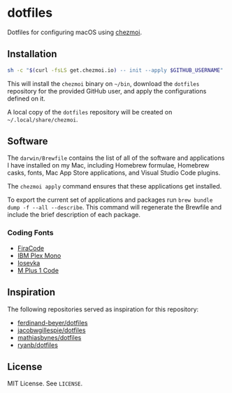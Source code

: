 # dotfiles

Dotfiles for configuring macOS using [chezmoi](https://www.chezmoi.io/).


## Installation

```bash
sh -c "$(curl -fsLS get.chezmoi.io) -- init --apply $GITHUB_USERNAME"
```

This will install the `chezmoi` binary on `~/bin`, download the `dotfiles` repository for the provided GitHub user, and apply the configurations defined on it. 

A local copy of the `dotfiles` repository will be created on `~/.local/share/chezmoi`.


## Software

The `darwin/Brewfile` contains the list of all of the software and applications I have installed on my Mac, including Homebrew formulae, Homebrew casks, fonts, Mac App Store applications, and Visual Studio Code plugins.

The `chezmoi apply` command ensures that these applications get installed.

To export the current set of applications and packages run `brew bundle dump -f --all --describe`. This command will regenerate the Brewfile and include the brief description of each package.

### Coding Fonts

* [FiraCode](https://github.com/tonsky/FiraCode)
* [IBM Plex Mono](https://www.ibm.com/plex/)
* [Iosevka](https://github.com/be5invis/Iosevka)
* [M Plus 1 Code](https://mplusfonts.github.io)

## Inspiration

The following repositories served as inspiration for this repository:

- [ferdinand-beyer/dotfiles](https://github.com/ferdinand-beyer/dotfiles)
- [jacobwgillespie/dotfiles](https://github.com/jacobwgillespie/dotfiles)
- [mathiasbynes/dotfiles](https://github.com/mathiasbynens/dotfiles)
- [ryanb/dotfiles](https://github.com/ryanb/dotfiles)


## License

MIT License. See `LICENSE`.
